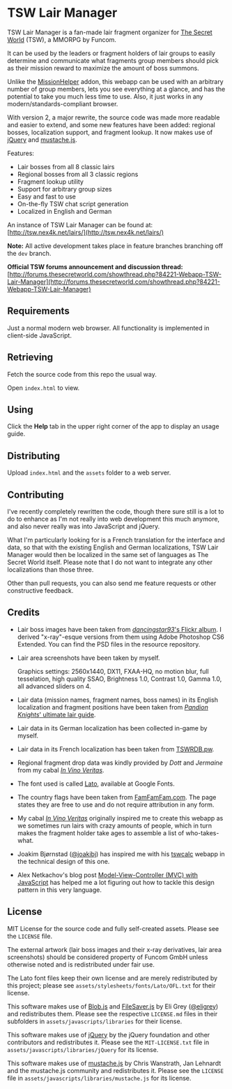 TSW Lair Manager
================

TSW Lair Manager is a fan-made lair fragment organizer for [The Secret World](http://thesecretworld.com) (TSW), a MMORPG by Funcom.

It can be used by the leaders or fragment holders of lair groups to easily determine and communicate what fragments group members should pick as their mission reward to maximize the amount of boss summons.

Unlike the [MissionHelper](http://www.curse.com/tsw-mods/tsw/missionhelper) addon, this webapp can be used with an arbitrary number of group members, lets you see everything at a glance, and has the potential to take you much less time to use. Also, it just works in any modern/standards-compliant browser.

With version 2, a major rewrite, the source code was made more readable and easier to extend, and some new features have been added: regional bosses, localization support, and fragment lookup. It now makes use of [jQuery](http://jquery.com) and [mustache.js](http://mustache.github.io/).

Features:

* Lair bosses from all 8 classic lairs
* Regional bosses from all 3 classic regions
* Fragment lookup utility
* Support for arbitrary group sizes
* Easy and fast to use
* On-the-fly TSW chat script generation
* Localized in English and German

An instance of TSW Lair Manager can be found at: [http://tsw.nex4k.net/lairs/](http://tsw.nex4k.net/lairs/)

**Note:** All active development takes place in feature branches branching off the `dev` branch.

**Official TSW forums announcement and discussion thread:** [http://forums.thesecretworld.com/showthread.php?84221-Webapp-TSW-Lair-Manager](http://forums.thesecretworld.com/showthread.php?84221-Webapp-TSW-Lair-Manager)


Requirements
------------
Just a normal modern web browser. All functionality is implemented in client-side JavaScript.


Retrieving
----------
Fetch the source code from this repo the usual way.

Open `index.html` to view.


Using
-----
Click the **Help** tab in the upper right corner of the app to display an usage guide.


Distributing
------------
Upload `index.html` and the `assets` folder to a web server.


Contributing
------------
I've recently completely rewritten the code, though there sure still is a lot to do to enhance as I'm not really into web development this much anymore, and also never really was into JavaScript and jQuery.

What I'm particularly looking for is a French translation for the interface and data, so that with the existing English and German localizations, TSW Lair Manager would then be localized in the same set of languages as The Secret World itself. Please note that I do not want to integrate any other localizations than those three.

Other than pull requests, you can also send me feature requests or other constructive feedback.


Credits
-------
-	Lair boss images have been taken from [*dancingstar93*'s Flickr album](https://www.flickr.com/photos/79764031@N03/sets/72157638380829154/).
	I derived "x-ray"-esque versions from them using Adobe Photoshop CS6 Extended. You can find the PSD files in the resource repository.

-	Lair area screenshots have been taken by myself.
	
	Graphics settings: 2560x1440, DX11, FXAA-HQ, no motion blur, full tesselation, high quality SSAO, Brightness 1.0, Contrast 1.0, Gamma 1.0, all advanced sliders on 4.

-	Lair data (mission names, fragment names, boss names) in its English localization and fragment positions have been taken from [*Pandion Knights*' ultimate lair guide](http://forums.thesecretworld.com/showthread.php?t=77874).

-	Lair data in its German localization has been collected in-game by myself.

-	Lair data in its French localization has been taken from [TSWRDB.pw](https://tswrdb.pw/live/1030002/).

-	Regional fragment drop data was kindly provided by *Dott* and *Jermaine* from my cabal [*In Vino Veritas*](http://invinoveritas.corplaunch.com).

-	The font used is called [Lato](https://www.google.com/fonts/specimen/Lato), available at Google Fonts.

-	The country flags have been taken from [FamFamFam.com](http://www.famfamfam.com/lab/icons/flags/). The page states they are free to use and do not require attribution in any form.

-	My cabal [*In Vino Veritas*](http://invinoveritas.corplaunch.com) originally inspired me to create this webapp as we sometimes run lairs with crazy amounts of people, which in turn makes the fragment holder take ages to assemble a list of who-takes-what.

-	Joakim Bjørnstad ([@joakibj](http://github.com/joakibj)) has inspired me with his [tswcalc](http://github.com/joakibj/tswcalc) webapp in the technical design of this one.

-	Alex Netkachov's blog post [Model-View-Controller (MVC) with JavaScript](https://alexatnet.com/articles/model-view-controller-mvc-javascript) has helped me a lot figuring out how to tackle this design pattern in this very language.


License
-------
MIT License for the source code and fully self-created assets. Please see the `LICENSE` file.

The external artwork (lair boss images and their x-ray derivatives, lair area screenshots) should be considered property of Funcom GmbH unless otherwise noted and is redistributed under fair use.

The Lato font files keep their own license and are merely redistributed by this project; please see `assets/stylesheets/fonts/Lato/OFL.txt` for their license.

This software makes use of [Blob.js](https://github.com/eligrey/Blob.js) and [FileSaver.js](https://github.com/eligrey/FileSaver.js) by Eli Grey ([@eligrey](https://github.com/eligrey)) and redistributes them. Please see the respective `LICENSE.md` files in their subfolders in `assets/javascripts/libraries` for their license.

This software makes use of [jQuery](https://github.com/jquery/jquery) by the jQuery foundation and other contributors and redistributes it. Please see the `MIT-LICENSE.txt` file in `assets/javascripts/libraries/jQuery` for its license.

This software makes use of [mustache.js](https://github.com/janl/mustache.js) by Chris Wanstrath, Jan Lehnardt and the mustache.js community and redistributes it. Please see the `LICENSE` file in `assets/javascripts/libraries/mustache.js` for its license.